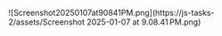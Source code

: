 ![Screenshot20250107at90841PM.png](https://js-tasks-2/assets/Screenshot 2025-01-07 at 9.08.41 PM.png)
